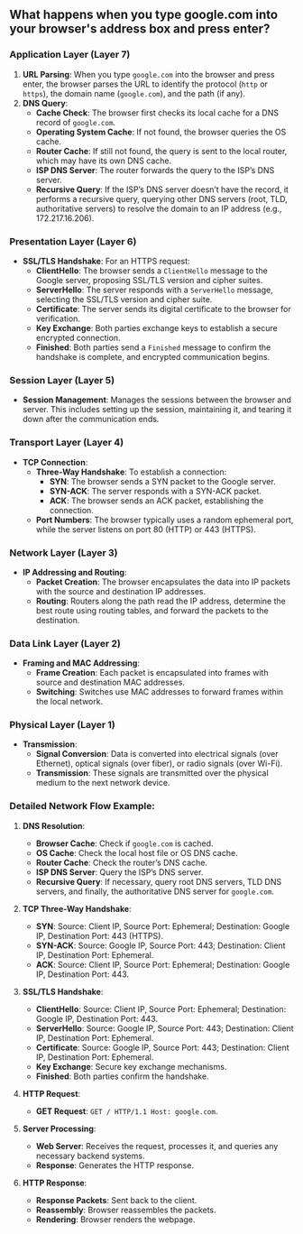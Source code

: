 ## What happens when you type google.com into your browser's address box and press enter?

### Application Layer (Layer 7)

1. **URL Parsing**: When you type `google.com` into the browser and press enter, the browser parses the URL to identify the protocol (`http` or `https`), the domain name (`google.com`), and the path (if any).
2. **DNS Query**:
   - **Cache Check**: The browser first checks its local cache for a DNS record of `google.com`.
   - **Operating System Cache**: If not found, the browser queries the OS cache.
   - **Router Cache**: If still not found, the query is sent to the local router, which may have its own DNS cache.
   - **ISP DNS Server**: The router forwards the query to the ISP’s DNS server.
   - **Recursive Query**: If the ISP’s DNS server doesn’t have the record, it performs a recursive query, querying other DNS servers (root, TLD, authoritative servers) to resolve the domain to an IP address (e.g., 172.217.16.206).

### Presentation Layer (Layer 6)

- **SSL/TLS Handshake**: For an HTTPS request:
  - **ClientHello**: The browser sends a `ClientHello` message to the Google server, proposing SSL/TLS version and cipher suites.
  - **ServerHello**: The server responds with a `ServerHello` message, selecting the SSL/TLS version and cipher suite.
  - **Certificate**: The server sends its digital certificate to the browser for verification.
  - **Key Exchange**: Both parties exchange keys to establish a secure encrypted connection.
  - **Finished**: Both parties send a `Finished` message to confirm the handshake is complete, and encrypted communication begins.

### Session Layer (Layer 5)

- **Session Management**: Manages the sessions between the browser and server. This includes setting up the session, maintaining it, and tearing it down after the communication ends.

### Transport Layer (Layer 4)

- **TCP Connection**:
  - **Three-Way Handshake**: To establish a connection:
    - **SYN**: The browser sends a SYN packet to the Google server.
    - **SYN-ACK**: The server responds with a SYN-ACK packet.
    - **ACK**: The browser sends an ACK packet, establishing the connection.
  - **Port Numbers**: The browser typically uses a random ephemeral port, while the server listens on port 80 (HTTP) or 443 (HTTPS).

### Network Layer (Layer 3)

- **IP Addressing and Routing**:
  - **Packet Creation**: The browser encapsulates the data into IP packets with the source and destination IP addresses.
  - **Routing**: Routers along the path read the IP address, determine the best route using routing tables, and forward the packets to the destination.

### Data Link Layer (Layer 2)

- **Framing and MAC Addressing**:
  - **Frame Creation**: Each packet is encapsulated into frames with source and destination MAC addresses.
  - **Switching**: Switches use MAC addresses to forward frames within the local network.

### Physical Layer (Layer 1)

- **Transmission**:
  - **Signal Conversion**: Data is converted into electrical signals (over Ethernet), optical signals (over fiber), or radio signals (over Wi-Fi).
  - **Transmission**: These signals are transmitted over the physical medium to the next network device.

### Detailed Network Flow Example:

1. **DNS Resolution**:

   - **Browser Cache**: Check if `google.com` is cached.
   - **OS Cache**: Check the local host file or OS DNS cache.
   - **Router Cache**: Check the router’s DNS cache.
   - **ISP DNS Server**: Query the ISP’s DNS server.
   - **Recursive Query**: If necessary, query root DNS servers, TLD DNS servers, and finally, the authoritative DNS server for `google.com`.

2. **TCP Three-Way Handshake**:

   - **SYN**: Source: Client IP, Source Port: Ephemeral; Destination: Google IP, Destination Port: 443 (HTTPS).
   - **SYN-ACK**: Source: Google IP, Source Port: 443; Destination: Client IP, Destination Port: Ephemeral.
   - **ACK**: Source: Client IP, Source Port: Ephemeral; Destination: Google IP, Destination Port: 443.

3. **SSL/TLS Handshake**:

   - **ClientHello**: Source: Client IP, Source Port: Ephemeral; Destination: Google IP, Destination Port: 443.
   - **ServerHello**: Source: Google IP, Source Port: 443; Destination: Client IP, Destination Port: Ephemeral.
   - **Certificate**: Source: Google IP, Source Port: 443; Destination: Client IP, Destination Port: Ephemeral.
   - **Key Exchange**: Secure key exchange mechanisms.
   - **Finished**: Both parties confirm the handshake.

4. **HTTP Request**:

   - **GET Request**: `GET / HTTP/1.1 Host: google.com`.

5. **Server Processing**:

   - **Web Server**: Receives the request, processes it, and queries any necessary backend systems.
   - **Response**: Generates the HTTP response.

6. **HTTP Response**:
   - **Response Packets**: Sent back to the client.
   - **Reassembly**: Browser reassembles the packets.
   - **Rendering**: Browser renders the webpage.
